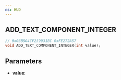 ```yaml
---
ns: HUD
---
```

## ADD_TEXT_COMPONENT_INTEGER

```c
// 0x03B504CF259931BC 0xFE272A57
void ADD_TEXT_COMPONENT_INTEGER(int value);
```


## Parameters
* **value**: 

